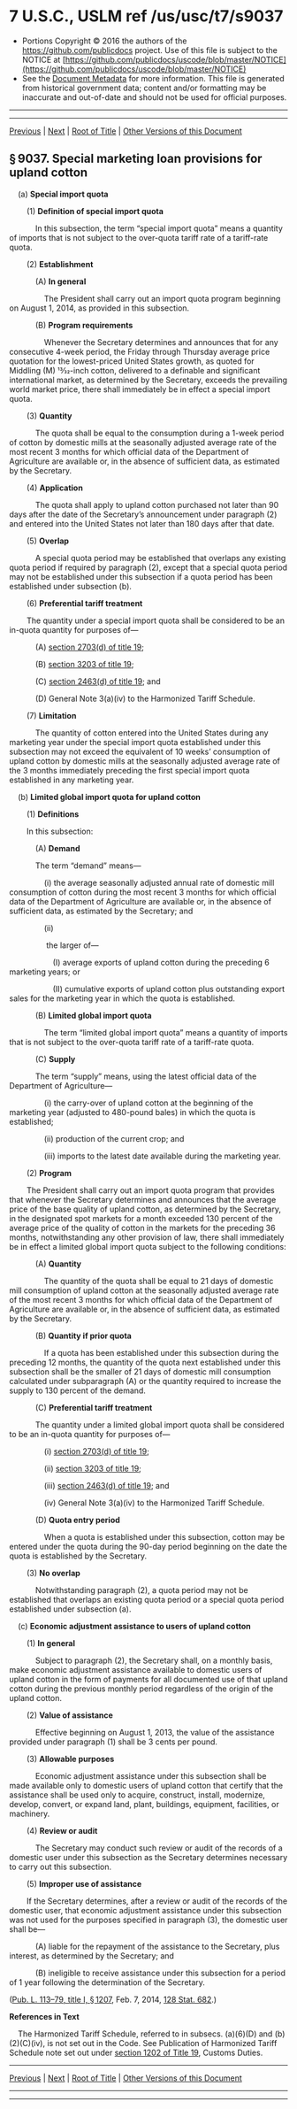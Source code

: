 ---
---

# 7 U.S.C., USLM ref /us/usc/t7/s9037

* Portions Copyright © 2016 the authors of the https://github.com/publicdocs project.
  Use of this file is subject to the NOTICE at [https://github.com/publicdocs/uscode/blob/master/NOTICE](https://github.com/publicdocs/uscode/blob/master/NOTICE)
* See the [Document Metadata](././../../../../..//README.md) for more information.
  This file is generated from historical government data; content and/or formatting may be inaccurate and out-of-date and should not be used for official purposes.

----------
----------

[Previous](./../../../../..//us/usc/t7/ch115/schII/m__us_usc_t7_s9036.md) | [Next](./../../../../..//us/usc/t7/ch115/schII/m__us_usc_t7_s9038.md) | [Root of Title](./../../../../../) | [Other Versions of this Document](https://publicdocs.github.io/go/links?ns=uslm&ref=%2Fus%2Fusc%2Ft7%2Fs9037)

## § 9037. Special marketing loan provisions for upland cotton

    (a) __Special import quota__ 

        (1) __Definition of special import quota__ 

            In this subsection, the term “special import quota” means a quantity of imports that is not subject to the over-quota tariff rate of a tariff-rate quota.

        (2) __Establishment__ 

            (A) __In general__ 

                The President shall carry out an import quota program beginning on August 1, 2014, as provided in this subsection.

            (B) __Program requirements__ 

                Whenever the Secretary determines and announces that for any consecutive 4-week period, the Friday through Thursday average price quotation for the lowest-priced United States growth, as quoted for Middling (M) 13⁄32-inch cotton, delivered to a definable and significant international market, as determined by the Secretary, exceeds the prevailing world market price, there shall immediately be in effect a special import quota.

        (3) __Quantity__ 

            The quota shall be equal to the consumption during a 1-week period of cotton by domestic mills at the seasonally adjusted average rate of the most recent 3 months for which official data of the Department of Agriculture are available or, in the absence of sufficient data, as estimated by the Secretary.

        (4) __Application__ 

            The quota shall apply to upland cotton purchased not later than 90 days after the date of the Secretary’s announcement under paragraph (2) and entered into the United States not later than 180 days after that date.

        (5) __Overlap__ 

            A special quota period may be established that overlaps any existing quota period if required by paragraph (2), except that a special quota period may not be established under this subsection if a quota period has been established under subsection (b).

        (6) __Preferential tariff treatment__ 

        The quantity under a special import quota shall be considered to be an in-quota quantity for purposes of—

            (A) [section 2703(d) of title 19][/us/usc/t19/s2703/d];

            (B) [section 3203 of title 19][/us/usc/t19/s3203];

            (C) [section 2463(d) of title 19][/us/usc/t19/s2463/d]; and

            (D) General Note 3(a)(iv) to the Harmonized Tariff Schedule.

        (7) __Limitation__ 

            The quantity of cotton entered into the United States during any marketing year under the special import quota established under this subsection may not exceed the equivalent of 10 weeks’ consumption of upland cotton by domestic mills at the seasonally adjusted average rate of the 3 months immediately preceding the first special import quota established in any marketing year.

    (b) __Limited global import quota for upland cotton__ 

        (1) __Definitions__ 

        In this subsection:

            (A) __Demand__ 

            The term “demand” means—

                (i) the average seasonally adjusted annual rate of domestic mill consumption of cotton during the most recent 3 months for which official data of the Department of Agriculture are available or, in the absence of sufficient data, as estimated by the Secretary; and

                (ii)

                 the larger of—

                    (I) average exports of upland cotton during the preceding 6 marketing years; or

                    (II) cumulative exports of upland cotton plus outstanding export sales for the marketing year in which the quota is established.

            (B) __Limited global import quota__ 

                The term “limited global import quota” means a quantity of imports that is not subject to the over-quota tariff rate of a tariff-rate quota.

            (C) __Supply__ 

            The term “supply” means, using the latest official data of the Department of Agriculture—

                (i) the carry-over of upland cotton at the beginning of the marketing year (adjusted to 480-pound bales) in which the quota is established;

                (ii) production of the current crop; and

                (iii) imports to the latest date available during the marketing year.

        (2) __Program__ 

        The President shall carry out an import quota program that provides that whenever the Secretary determines and announces that the average price of the base quality of upland cotton, as determined by the Secretary, in the designated spot markets for a month exceeded 130 percent of the average price of the quality of cotton in the markets for the preceding 36 months, notwithstanding any other provision of law, there shall immediately be in effect a limited global import quota subject to the following conditions:

            (A) __Quantity__ 

                The quantity of the quota shall be equal to 21 days of domestic mill consumption of upland cotton at the seasonally adjusted average rate of the most recent 3 months for which official data of the Department of Agriculture are available or, in the absence of sufficient data, as estimated by the Secretary.

            (B) __Quantity if prior quota__ 

                If a quota has been established under this subsection during the preceding 12 months, the quantity of the quota next established under this subsection shall be the smaller of 21 days of domestic mill consumption calculated under subparagraph (A) or the quantity required to increase the supply to 130 percent of the demand.

            (C) __Preferential tariff treatment__ 

            The quantity under a limited global import quota shall be considered to be an in-quota quantity for purposes of—

                (i) [section 2703(d) of title 19][/us/usc/t19/s2703/d];

                (ii) [section 3203 of title 19][/us/usc/t19/s3203];

                (iii) [section 2463(d) of title 19][/us/usc/t19/s2463/d]; and

                (iv) General Note 3(a)(iv) to the Harmonized Tariff Schedule.

            (D) __Quota entry period__ 

                When a quota is established under this subsection, cotton may be entered under the quota during the 90-day period beginning on the date the quota is established by the Secretary.

        (3) __No overlap__ 

            Notwithstanding paragraph (2), a quota period may not be established that overlaps an existing quota period or a special quota period established under subsection (a).

    (c) __Economic adjustment assistance to users of upland cotton__ 

        (1) __In general__ 

            Subject to paragraph (2), the Secretary shall, on a monthly basis, make economic adjustment assistance available to domestic users of upland cotton in the form of payments for all documented use of that upland cotton during the previous monthly period regardless of the origin of the upland cotton.

        (2) __Value of assistance__ 

            Effective beginning on August 1, 2013, the value of the assistance provided under paragraph (1) shall be 3 cents per pound.

        (3) __Allowable purposes__ 

            Economic adjustment assistance under this subsection shall be made available only to domestic users of upland cotton that certify that the assistance shall be used only to acquire, construct, install, modernize, develop, convert, or expand land, plant, buildings, equipment, facilities, or machinery.

        (4) __Review or audit__ 

            The Secretary may conduct such review or audit of the records of a domestic user under this subsection as the Secretary determines necessary to carry out this subsection.

        (5) __Improper use of assistance__ 

        If the Secretary determines, after a review or audit of the records of the domestic user, that economic adjustment assistance under this subsection was not used for the purposes specified in paragraph (3), the domestic user shall be—

            (A) liable for the repayment of the assistance to the Secretary, plus interest, as determined by the Secretary; and

            (B) ineligible to receive assistance under this subsection for a period of 1 year following the determination of the Secretary.

([Pub. L. 113–79, title I, § 1207][/us/pl/113/79/s1207], Feb. 7, 2014, [128 Stat. 682][/us/stat/128/682].)

 __References in Text__ 

    The Harmonized Tariff Schedule, referred to in subsecs. (a)(6)(D) and (b)(2)(C)(iv), is not set out in the Code. See Publication of Harmonized Tariff Schedule note set out under [section 1202 of Title 19][/us/usc/t19/s1202], Customs Duties.

----------

[Previous](./../../../../..//us/usc/t7/ch115/schII/m__us_usc_t7_s9036.md) | [Next](./../../../../..//us/usc/t7/ch115/schII/m__us_usc_t7_s9038.md) | [Root of Title](./../../../../../) | [Other Versions of this Document](https://publicdocs.github.io/go/links?ns=uslm&ref=%2Fus%2Fusc%2Ft7%2Fs9037)

----------
----------

[/us/usc/t19/s2703/d]: https://publicdocs.github.io/go/links?ns=uslm&ref=%2Fus%2Fusc%2Ft19%2Fs2703%2Fd
[/us/usc/t19/s3203]: https://publicdocs.github.io/go/links?ns=uslm&ref=%2Fus%2Fusc%2Ft19%2Fs3203
[/us/usc/t19/s2463/d]: https://publicdocs.github.io/go/links?ns=uslm&ref=%2Fus%2Fusc%2Ft19%2Fs2463%2Fd
[/us/usc/t19/s2703/d]: https://publicdocs.github.io/go/links?ns=uslm&ref=%2Fus%2Fusc%2Ft19%2Fs2703%2Fd
[/us/usc/t19/s3203]: https://publicdocs.github.io/go/links?ns=uslm&ref=%2Fus%2Fusc%2Ft19%2Fs3203
[/us/usc/t19/s2463/d]: https://publicdocs.github.io/go/links?ns=uslm&ref=%2Fus%2Fusc%2Ft19%2Fs2463%2Fd
[/us/pl/113/79/s1207]: https://publicdocs.github.io/go/links?ns=uslm&ref=%2Fus%2Fpl%2F113%2F79%2Fs1207
[/us/stat/128/682]: https://publicdocs.github.io/go/links?ns=uslm&ref=%2Fus%2Fstat%2F128%2F682
[/us/usc/t19/s1202]: https://publicdocs.github.io/go/links?ns=uslm&ref=%2Fus%2Fusc%2Ft19%2Fs1202


